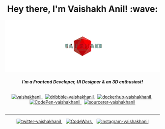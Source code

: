 <div align="center">
    <h1>Hey there, I'm Vaishakh Anil! :wave: </h1>
</div>

<div align="center">
    <img src="https://github.com/vaishakhanil/vaishakhanil/blob/master/turn.gif">
    <h6><b><i>I'm a Frontend Developer, UI Designer & an 3D enthusiast!</b></i></h6>
</div>

<div align="center">
    <a href="https://vaishakhanil.github.io/" target="_blank" rel="noopener noreferrer">
        <img src="https://img.shields.io/badge/website-DB4437?style=for-the-badge&logo=data%3Aimage%2Fpng%3Bbase64%2CiVBORw0KGgoAAAANSUhEUgAAAEAAAABACAQAAAAAYLlVAAAABGdBTUEAALGPC%2FxhBQAAACBjSFJNAAB6JgAAgIQAAPoAAACA6AAAdTAAAOpgAAA6mAAAF3CculE8AAAAAmJLR0QAAKqNIzIAAAAJcEhZcwAADsQAAA7EAZUrDhsAAAAHdElNRQfkCh8OIQn8FiwRAAAGw0lEQVRo3sVZW3CNVxT%2B%2FpNDR0TQBB2ZEkwGiSJR%2BlAeqKoYndalnSlJqNL2LdFO%2B4QaY0bdOogKrZrozXhqeaCjL0Va6pJx1xG9kEalcnJcIhxyfH2w%2Fn32v%2F%2F%2FnJzzR8d62ftfa%2B21vn%2FvtW9rW0iR2AtjMRJ5yEM2uiMDQAtu4BrqUIcTqLGaUrWYvOsiruFZPmAiesAzXM3CR%2B06gwv5G1Oh86xgxqNx3oPL2ZySc5tCXMbuHXMe4Dw2xjHfzE2qvikuxKucS8uv%2BwH8OY7ZKDcwg%2BnqO50ZrGQ0jnYNc%2F24f43XNSO3WavqrXwFAHQAAMBXeUdxjvO21jrMmak5t7haa36f6ziY9fJ1l%2BNFywAAcAIjwqnnYK7nfc3KyqSHgp34pdbwFxYA%2FEJ9lyo9FwCAZYq3FWABD2mWtrNTcu53qyZtXMQ0gM%2Bp8d2qaXoAALhNxckYgEEuYZvS290uBFra34c5Wbg%2FCOeyPrfjAOjGv4W7VzjFDGu9kHggHGPfyHEAwCLFecOh6wkA4GzFLwQAjuO%2Feiwkcv%2B6MYEirKDFnfJ10ok%2BLgCLp4S%2FkxYrVGDaFG9GcICaePp6v1%2BNYamhHweAFopt3K9Zsq2GPdcFBtSyE%2BVUVtKkejOAEgDorCZtjCo5VYVyjUckcJ5SXQQAnM%2B7DgP7mJM0gBzuc7S9w7cAgEsUZ67pvoda8w8xTXgFPOowc5%2B7WMqsRACYzTLu1iYeSR5hvkiD%2FFV4V41tistFcI9DNW5QWxNsauNxbubbnKTNjiJO4jvcwlrDNUnuYlCzWMB7wl%2Bmu%2B%2FKJmGvM3om3naUPB00LG4UfkhbU7hQmLdiHQwAzFB4q3g5JbeX%2BanUIsYk7cUWkVTEmPZpx%2Fz%2FF4V%2FkwEG%2BBI381K7ri%2BxipMYoKV6dYJhdYPwz9uMUcJ4wIGG6oci%2BUnjDWUJP%2BFentEOIc08wz1cyxIO0TR3ifR9w%2BogtSI8PDtyjduNqH4jkjXwoPjTUOQfifQrl%2BSASFYBAQDFwv%2FWZWO4lEfhh04bVmK0Q8rih0Fhd8jTLqR2uAz21QND7AhySXLVoGeD042QiKn1Ug4yfAHIVPIsl%2ByCSKYFVAcdc1noL%2BVtq8XPCFg30WpYipHtbXgAeVI94VLKlrLRj3tHy2yXxPaWFwPwh0upR4cBXJWyp0vyuw0giD5SvUlTra%2BUYboNAECXGFQ%2B4akRti25LNyQsrfFEJ70%2FYcdpyaLEXR%2BjAAigcfoHAAYgK8p9sioJYgWiYGJqDWEb2ItAGAPSjwbd0GD1HJwx1Pja0wBALyHakMyCj%2FaABrRDwCQaYWdOrwilZ6mROQRVb1utXpq2LF%2FxWXbPpA1BlAn1YGu9tel7AO%2F9JSU7h8YJGVdDMBIl5KdbvIPwG7pTlzZ3i4GcFKqo11Kl6Ts6i%2Fbw0ykG5ZiZHs7CWar7bify8T%2FtR0PEEmUWQGrCWeFX%2Byy8aeU%2FtJu%2BYaVGNmezlqhAAC5RmOWS%2FGUlM%2F6AvCMYSVG9i17LxAEsAMfAADGcaDl3BNPCCgtPpiPUShCPnIQu6o1sAENOIdaHLNiB5siZcVBHITnpWofzXhexmS9oTpRO5ansZifJXE7uMwtnMw07Vg%2B3rBqX3zPxVgVwrpFx9GBXdXFZLPHfTcR1assonkx6a3yZ%2BW6o2vC3GCg7fjV7IBh0QYmV7MgAFi3WYXFAIB3udlSXcMgQq4AiuIEjqAWfyGkdo8iZCEXRRiDkUgz9MMMWm3K4jAskGql46TJ7rwqyA4nuJ5%2Fx9lUxxfP63kWS%2Fi9Iz9IHmWB%2FUM8Irx%2FmGkA5RzVYDEAcIErQdHXaBE%2FQdHXSFDc5XwA4FLFKXP1LC0eFGGUU9UlWg%2BrjqZoXlYpmoOeyTrmqnyed5KqLGkAdm96J6ma2R%2FexBkG6gjLtTTdqaTTdKeFv5MWy11puhmIT1ypKdqJykLFmZUUgFL1x3aiUn9zWIFERIvblWqYsmlwr4qDbu0BYCYbhGunaqdoqdrqdnPmRrJ6CYMAx6jw2dYugGoVyqMBBrlUe8hoP1ktEGK9QB5iAcCt7gnkuQ7MUbzPAQ7jYc1SdVLuZSD0WLjPDdqDRYQvxAPAiY4Hi0rHgrQixbcjztRGzvlkc4fTvABwuvZkU%2Bt4smnm9JScC4Rc1tCbotzIbo5Hq0xuivukeSDuvE9iKOaqPcKkMKtUvcrxwKXTFZb5frYTEN25jCH6oSYudW05PkFksEKdmpKjsyxn10fiXINRyFU83c7jdZSn%2BDFHJG815fFhNsZihDzf90Q6gFaEcQ0XcQEnUWOFUrP3H03o95bINa6wAAAAJXRFWHRkYXRlOmNyZWF0ZQAyMDIwLTEwLTMxVDE0OjMzOjA5KzAwOjAwLvKEkAAAACV0RVh0ZGF0ZTptb2RpZnkAMjAyMC0xMC0zMVQxNDozMzowOSswMDowMF%2BvPCwAAAAZdEVYdFNvZnR3YXJlAHd3dy5pbmtzY2FwZS5vcmeb7jwaAAAAAElFTkSuQmCC" alt="vaishakhanil" />
    </a>&nbsp;
    <a href="https://dribbble.com/vaishakhanil" target="_blank" rel="noopener noreferrer">
        <img src="https://img.shields.io/badge/dribbble-F182AD?style=for-the-badge&logo=dribbble&logoColor=white" alt="dribbble-vaishakhanil"/>
    </a>&nbsp;
    <a href="https://hub.docker.com/u/vaishakhanil" target="_blank" rel="noopener noreferrer">
        <img src="https://img.shields.io/badge/dockerhub-2195EC?style=for-the-badge&logo=docker&logoColor=white" alt="dockerhub-vaishakhanil"/>
    </a>&nbsp;
    <a href="https://codepen.io/vaishakhanil" target="_blank" rel="noopener noreferrer">
        <img src="https://img.shields.io/badge/CodePen-121417?style=for-the-badge&logo=codepen" alt="CodePen-vaishakhanil"/>
    </a>&nbsp;
    <a href="https://sourcerer.io/vaishakhanil" target="_blank" rel="noopener noreferrer">
        <img src="https://img.shields.io/badge/sourcerer-lightgreen?style=for-the-badge&logo=data%3Aimage%2Fpng%3Bbase64%2CiVBORw0KGgoAAAANSUhEUgAAACAAAAAoCAYAAACfKfiZAAAABmJLR0QA%2FwD%2FAP%2BgvaeTAAADPUlEQVRYhb3YXYxdUxQH8N9thwmDaqQ1bZTE9EOlia%2F46pN4omhIfbzwQBDhSfSFRBoviNRHoy8immYi2nqg8VFJEy%2B%2BpdFU0DLTMA0vaihCh6vFw9pnetzcc%2B65c8%2F1T1bu3Wevs9Z%2F7732Wnufhs44Dhfg%2FCQLcDLmpP4j%2BBHf4Wvsxi78UsF2KZZhPQ7iny6libdwC2Z36%2FgkPCVG1q3jdjKGq6o6X4GJmhy3ykYMlDm%2FVKxlP5xnsr2IxAJM9tl5fiam0Ui%2Fr%2BPasulJ2CuifAK%2FpWenYpHYKctzNstwDXZkjQs7MP4bo1hawfBiPIE%2FOtgck9sdG0oUj%2BK2Co5bsRzfdCBxdab8SYnS%2Bhk4z3AWfi6xPZopliWakR4IwP0ltsczpWaJ0lCPBOaLZSyKrcFZYpqKcHGPBA4maYcG5g5gH%2BYVKD2DyzHVA4lnRTy0w5%2FwkPJo%2FRKrMKsHEoVoiCQyUcHBAbwpEtG%2BROynOgjAVlE6u8UPich4TvbjK5GMKmNeeqmufN8Uh5KNWIPBKiSG8UGNJPIyKQK6KBinMSgOI2W5oRc5jLUqFKxFeERUv34Q2ayLXXUO7sZz%2BFh9h5Z1qkxFAU7DkpwsTr9LcUpFG02cO0P%2FpRjBXXhP51l4cqYzUBXX43EcX9C%2FP98YwZ04D9f1idAy3JR84L%2BR%2BKLIBfNxUR%2BcPy1S%2BMvYgy0YyM5l68TlYVwki734rEbna0R%2ByS%2F5ChzKZmA7fsWrIrevrtE5ufNfC1ZlBD4VNX9PIlA3igrTVF9qfBtsE0ewVmz5vwi8i3vwe2o38TC25oPiMlFCh3AmPq9geLb4TpA%2FmJyBE9roTonz4RJxZzhcZvgKvII7UnsE9%2Bb6B%2FAYvhAZb1caALyvfdb7sMKAprEhOdmZ2ttweq7%2FQVHfs218tgjk4W4JFN3Xj%2BLE9P9GvIPvc%2F0345KkR3yaeR43dBpZK4qC8CWRqUZxayK6Q6wfMfK%2FWt6ZxNxuCXTCo2Jt38ZCcdUi0umVOb0G3hB3iFqWgLjhzsFHYg8fcWzGHsBryekBsUy7i5yUoawcr8ULOIT7sFIc08ZS%2F5BI2cOO7QS4XWzjVnyLTa0P%2FwVZKcJjg4GZIQAAAABJRU5ErkJggg%3D%3D"
        alt="sourcerer-vaishakhanil">
    </a>
</div>
<br/>

---

<div align="center">
    <a href="https://twitter.com/_vaishakhanil_" target="_blank" rel="noopener noreferrer">
        <img src="https://img.shields.io/badge/__vaishakhanil__-blue?style=social&logo=twitter&label=follow" alt="twitter-vaishakhanil"/>
    </a> &nbsp;&nbsp;
    <a href="https://www.codewars.com/users/vaishakhanil" target="_blank" rel="noopener noreferrer">
        <img src="https://www.codewars.com/users/vaishakhanil/badges/micro" alt="CodeWars">
    </a> &nbsp;&nbsp;
    <a href="https://instagram.com/_vaishakhanil_" target="_blank" rel="noopener noreferrer">
        <img src="https://img.shields.io/badge/__vaishakhanil__-blue?style=social&logo=instagram&label=follow" alt="instagram-vaishakhanil"/>
    </a>
<div/>
